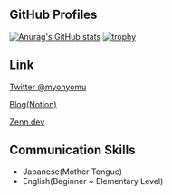 ## GitHub Profiles
[![Anurag's GitHub stats](https://github-readme-stats.vercel.app/api?username=myonyomu&theme=discord_old_blurple)](https://github.com/anuraghazra/github-readme-stats)
[![trophy](https://github-profile-trophy.vercel.app/?username=myonyomu&theme=onedark)](https://github.com/ryo-ma/github-profile-trophy)

## Link
[Twitter @myonyomu](https://twitter.com/myonyomu)

[Blog(Notion)](https://www.notion.so/myonyomu/Lifelog-a4e7b1ab4d364a36acb2f646a769cb99)

[Zenn.dev](https://zenn.dev/myonyomu) 

## Communication Skills
- Japanese(Mother Tongue)
- English(Beginner ~ Elementary Level)
